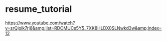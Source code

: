# resume_tutorial
https://www.youtube.com/watch?v=srQjolk7rj8&amp;list=RDCMUCs5Y5_7XK8HLDX0SLNwkd3w&amp;index=12
